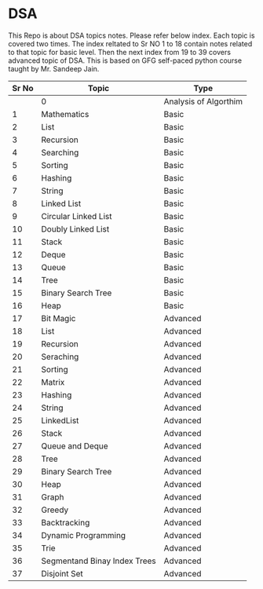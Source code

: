 # DSA
This Repo is about DSA topics notes. Please refer below index. Each topic is covered two times. The index reltated to Sr NO 1 to 18 contain notes related to that topic for basic level. Then the next index from 19 to 39 covers advanced topic of DSA. This is based on GFG self-paced python course taught by Mr. Sandeep Jain.

|Sr No|	Topic|	Type|
|---|---|---|
||0|Analysis of Algorthim|	Basic|
|1	|Mathematics	|Basic|
|2	|List	|Basic|
|3	|Recursion	|Basic|
|4	|Searching	|Basic|
|5	|Sorting	|Basic|
|6	|Hashing	|Basic|
|7	|String	|Basic|
|8	|Linked List	|Basic|
|9	|Circular Linked List	|Basic|
|10	|Doubly Linked List	|Basic|
|11	|Stack	|Basic|
|12	|Deque	|Basic|
|13	|Queue	|Basic|
|14	|Tree	|Basic|
|15	|Binary Search Tree	|Basic|
|16	|Heap	|Basic|
|17	|Bit Magic	|Advanced|
|18	|List	|Advanced|
|19	|Recursion	|Advanced|
|20	|Seraching	|Advanced|
|21	|Sorting	|Advanced|
|22	|Matrix	|Advanced|
|23	|Hashing	|Advanced|
|24	|String	|Advanced|
|25	|LinkedList	|Advanced|
|26	|Stack	|Advanced|
|27	|Queue and Deque	|Advanced|
|28	|Tree	|Advanced|
|29	|Binary Search Tree	|Advanced|
|30	|Heap	|Advanced|
|31	|Graph	|Advanced|
|32	|Greedy	|Advanced|
|33	|Backtracking	|Advanced|
|34	|Dynamic Programming	|Advanced|
|35	|Trie	|Advanced|
|36	|Segmentand Binay Index Trees	|Advanced|
|37	|Disjoint Set	|Advanced|

